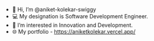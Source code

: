 - 👋 Hi, I’m @aniket-kolekar-swiggy
- 💻 My designation is Software Development Engineer.
- 👀 I’m interested in Innovation and Development.
- 🌐 My portfolio - https://aniketkolekar.vercel.app/

<!---
aniket-kolekar-swiggy/aniket-kolekar-swiggy is a ✨ special ✨ repository because its `README.md` (this file) appears on your GitHub profile.
You can click the Preview link to take a look at your changes.
--->
